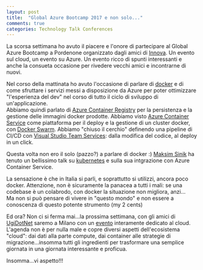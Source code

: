 ```yaml
---
layout: post
title:  "Global Azure Bootcamp 2017 e non solo..."
comments: true
categories: Technology Talk Conferences
---
```


La scorsa settimana ho avuto il piacere e l'onore di partecipare al Global Azure Bootcamp a Pordenone organizzato dagli amici di [Innova](https://www.facebook.com/1nn0va). 
Un evento sul cloud, un evento su Azure. Un evento ricco di spunti interessanti e anche la consueta occasione per rivedere vecchi amici e incontrarne di nuovi.

Nel corso della mattinata ho avuto l'occasione di parlare di [docker](https://www.docker.com/) e di come sfruttare i servizi messi a disposizione da Azure per poter ottimizzare "l'esperienza del dev" nel corso di tutto il ciclo di sviluppo di un'applicazione.  
Abbiamo quindi parlato di [Azure Container Registry](https://azure.microsoft.com/en-us/services/container-registry/) per la persistenza e la gestione delle immagini docker prodotte. Abbiamo visto [Azure Container Service](https://azure.microsoft.com/en-us/services/container-service/) come piattaforma per il deploy e la gestione di un cluster docker, con [Docker Swarm](https://docs.docker.com/engine/swarm/). Abbiamo "chiuso il cerchio" definendo una pipeline di CI/CD con [Visual Studio Team Services](https://www.visualstudio.com/team-services/): dalla modifica del codice, al deploy in un click.

Questa volta non ero il solo (pazzo?) a parlare di docker :)
[Maksim Sinik](http://www.sinik.it/) ha tenuto un bellissimo talk su [kubernetes](https://kubernetes.io/) e sulla sua intgrazione con Azure Container Service.

La sensazione è che in Italia si parli, e soprattutto si utilizzi, ancora poco docker. Attenzione, non è sicuramente la panacea a tutti i mali: se una codebase è un colabrodo, con docker la situazione non migliora, anzi...  
Ma non si può pensare di vivere in "questo mondo" e non essere a conoscenza di questo potente strumento (my 2 cents)

Ed ora? Non ci si ferma mai...la prossima settimana, con gli amici di [UgiDotNet](www.ugidotnet.org) saremo a Milano con un [evento](http://www.ugidotnet.org/eventi/56/Join-the-Expert-Cloud-Day) interamente dedicato al cloud.  
L'agenda non è per nulla male e copre diversi aspetti dell'ecosistema "cloud": dai dati alla parte compute, dai container alle strategie di migrazione...insomma tutti gli ingredienti per trasformare una semplice giornata in una giornata interessante e proficua.

Insomma...vi aspetto!!!
